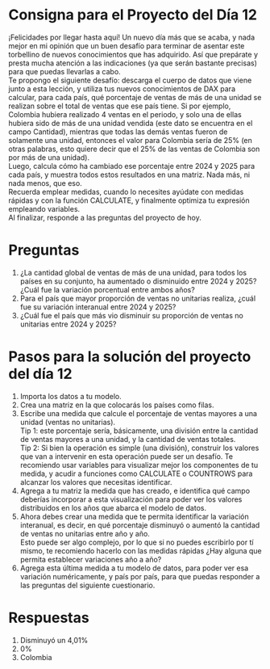 # Consigna para el Proyecto del Día 12
¡Felicidades por llegar hasta aquí!  Un nuevo día más que se acaba, y nada mejor en mi opinión que un buen desafío para terminar de asentar este torbellino de nuevos conocimientos que has adquirido. Así que prepárate y presta mucha atención a las indicaciones (ya que serán bastante precisas) para que puedas llevarlas a cabo.  
Te propongo el siguiente desafío: descarga el cuerpo de datos que viene junto a esta lección, y utiliza tus nuevos conocimientos de DAX para calcular, para cada país, qué porcentaje de ventas de más de una unidad se realizan sobre el total de ventas que ese país tiene. Si por ejemplo, Colombia hubiera realizado 4 ventas en el periodo, y solo una de ellas hubiera sido de más de una unidad vendida (este dato se encuentra en el campo Cantidad), mientras que todas las demás ventas fueron de solamente una unidad, entonces el valor para Colombia sería de 25% (en otras palabras, esto quiere decir que el 25% de las ventas de Colombia son por más de una unidad).  
Luego, calcula cómo ha cambiado ese porcentaje entre 2024 y 2025 para cada país, y muestra todos estos resultados en una matriz. Nada más, ni nada menos, que eso.  
Recuerda emplear medidas, cuando lo necesites ayúdate con medidas rápidas y con la función CALCULATE, y finalmente optimiza tu expresión empleando variables.  
Al finalizar, responde a las preguntas del proyecto de hoy.

# Preguntas
1) ¿La cantidad global de ventas de más de una unidad, para todos los países en su conjunto, ha aumentado o disminuido entre 2024 y 2025? ¿Cuál fue la variación porcentual entre ambos años?
2) Para el país que mayor proporción de ventas no unitarias realiza, ¿cuál fue su variación interanual entre 2024 y 2025?
3) ¿Cuál fue el país que más vio disminuir su proporción de ventas no unitarias entre 2024 y 2025?

# Pasos para la solución del proyecto del día 12
1) Importa los datos a tu modelo.
2) Crea una matriz en la que colocarás los países como filas.
3) Escribe una medida que calcule el porcentaje de ventas mayores a una unidad (ventas no unitarias).  
Tip 1: este porcentaje sería, básicamente, una división entre la cantidad de ventas mayores a una unidad, y la cantidad de ventas totales.  
Tip 2: Si bien la operación es simple (una división), construir los valores que van a intervenir en esta operación puede ser un desafío. Te recomiendo usar variables para visualizar mejor los componentes de tu medida, y acudir a funciones como CALCULATE o COUNTROWS para alcanzar los valores que necesitas identificar.
4) Agrega a tu matriz la medida que has creado, e identifica qué campo deberías incorporar a esta visualización para poder ver los valores distribuidos en los años que abarca el modelo de datos.
5) Ahora debes crear una medida que te permita identificar la variación interanual, es decir, en qué porcentaje disminuyó o aumentó la cantidad de ventas no unitarias entre año y año.  
Esto puede ser algo complejo, por lo que si no puedes escribirlo por tí mismo, te recomiendo hacerlo con las medidas rápidas ¿Hay alguna que permita establecer variaciones año a año?
6) Agrega esta última medida a tu modelo de datos, para poder ver esa variación numéricamente, y país por país, para que puedas responder a las preguntas del siguiente cuestionario.

# Respuestas
1) Disminuyó un 4,01%
2) 0%
3) Colombia